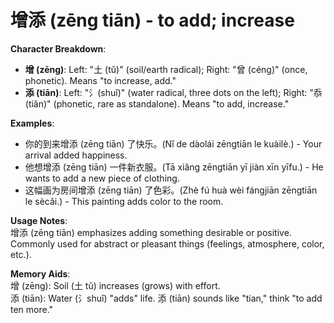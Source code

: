 # **增添 (zēng tiān) - to add; increase**

**Character Breakdown**:  
- **增 (zēng)**: Left: "土 (tǔ)" (soil/earth radical); Right: "曾 (céng)" (once, phonetic). Means "to increase, add."  
- **添 (tiān)**: Left: "氵(shuǐ)" (water radical, three dots on the left); Right: "忝 (tiǎn)" (phonetic, rare as standalone). Means "to add, increase."

**Examples**:  
- 你的到来增添 (zēng tiān) 了快乐。(Nǐ de dàolái zēngtiān le kuàilè.) - Your arrival added happiness.  
- 他想增添 (zēng tiān) 一件新衣服。(Tā xiǎng zēngtiān yī jiàn xīn yīfu.) - He wants to add a new piece of clothing.  
- 这幅画为房间增添 (zēng tiān) 了色彩。(Zhè fú huà wèi fángjiān zēngtiān le sècǎi.) - This painting adds color to the room.

**Usage Notes**:  
增添 (zēng tiān) emphasizes adding something desirable or positive. Commonly used for abstract or pleasant things (feelings, atmosphere, color, etc.).

**Memory Aids**:  
增 (zēng): Soil (土 tǔ) increases (grows) with effort.  
添 (tiān): Water (氵shuǐ) "adds" life. 添 (tiān) sounds like "tian," think "to add ten more."